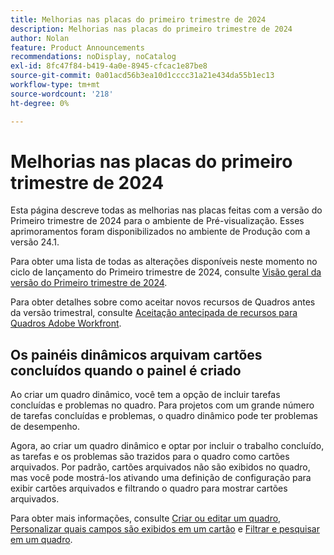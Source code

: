 ```yaml
---
title: Melhorias nas placas do primeiro trimestre de 2024
description: Melhorias nas placas do primeiro trimestre de 2024
author: Nolan
feature: Product Announcements
recommendations: noDisplay, noCatalog
exl-id: 8fc47f84-b419-4a0e-8945-cfcac1e87be8
source-git-commit: 0a01acd56b3ea10d1cccc31a21e434da55b1ec13
workflow-type: tm+mt
source-wordcount: '218'
ht-degree: 0%

---
```


# Melhorias nas placas do primeiro trimestre de 2024

Esta página descreve todas as melhorias nas placas feitas com a versão do Primeiro trimestre de 2024 para o ambiente de Pré-visualização. Esses aprimoramentos foram disponibilizados no ambiente de Produção com a versão 24.1.

Para obter uma lista de todas as alterações disponíveis neste momento no ciclo de lançamento do Primeiro trimestre de 2024, consulte [Visão geral da versão do Primeiro trimestre de 2024](/help/quicksilver/product-announcements/product-releases/24-q1-release-activity/24-q1-release-overview.md).

Para obter detalhes sobre como aceitar novos recursos de Quadros antes da versão trimestral, consulte [Aceitação antecipada de recursos para Quadros Adobe Workfront](/help/quicksilver/agile/get-started-with-boards/boards-early-feature-opt-in.md).

## Os painéis dinâmicos arquivam cartões concluídos quando o painel é criado

Ao criar um quadro dinâmico, você tem a opção de incluir tarefas concluídas e problemas no quadro. Para projetos com um grande número de tarefas concluídas e problemas, o quadro dinâmico pode ter problemas de desempenho.

Agora, ao criar um quadro dinâmico e optar por incluir o trabalho concluído, as tarefas e os problemas são trazidos para o quadro como cartões arquivados. Por padrão, cartões arquivados não são exibidos no quadro, mas você pode mostrá-los ativando uma definição de configuração para exibir cartões arquivados e filtrando o quadro para mostrar cartões arquivados.

Para obter mais informações, consulte [Criar ou editar um quadro](/help/quicksilver/agile/get-started-with-boards/create-edit-board.md), [Personalizar quais campos são exibidos em um cartão](/help/quicksilver/agile/get-started-with-boards/customize-fields-on-card.md) e [Filtrar e pesquisar em um quadro](/help/quicksilver/agile/get-started-with-boards/filter-search-in-board.md).
